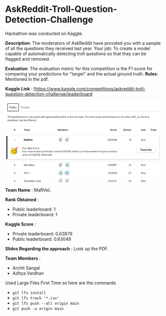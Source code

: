 # AskReddit-Troll-Question-Detection-Challenge
Hackathon was conducted on Kaggle.

**Description**: The moderators of AskReddit have provided you with a sample of all the questions they received last year. Your job: To create a model capable of automatically detecting troll questions so that they can be flagged and removed.

**Evaluation**: The evaluation metric for this competition is the F1 score for comparing your predictions for "target" and the actual ground truth.
**Rules**: Mentioned in the pdf.

**Kaggle Link** : [https://www.kaggle.com/competitions/askreddit-troll-question-detection-challenge/leaderboard

![Leader Board](https://github.com/architsangal/AskReddit-Troll-Question-Detection-Challenge/blob/main/Leadboard%20SS.jpg)

**Team Name** : MaRVeL

**Rank Obtained** :
- Public leaderboard: 1
- Private leaderboard: 1

**Kaggle Score** :
- Private leaderboard: 0.63879
- Public leaderboard: 0.63049

**Slides Regarding the approach** : Look up the PDF.

**Team Members** :
- Archit Sangal
- Aditya Vardhan

Used Large Files First Time so here are the commards
- `git lfs install`
- `git lfs track '*.csv'`
- `git lfs push --all origin main`
- `git push -u origin main`
